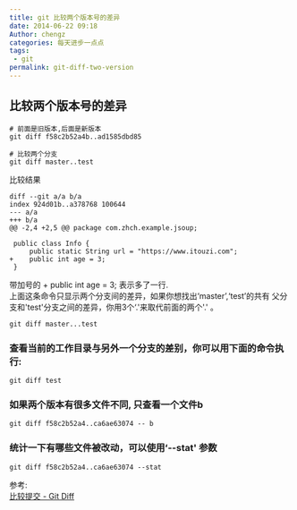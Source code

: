 ```yaml
---
title: git 比较两个版本号的差异
date: 2014-06-22 09:18
Author: chengz
categories: 每天进步一点点
tags:
 - git
permalink: git-diff-two-version
---
```


比较两个版本号的差异
--------------------

    # 前面是旧版本,后面是新版本
    git diff f58c2b52a4b..ad1585dbd85

    # 比较两个分支
    git diff master..test

比较结果

    diff --git a/a b/a
    index 924d01b..a378768 100644
    --- a/a
    +++ b/a
    @@ -2,4 +2,5 @@ package com.zhch.example.jsoup;

     public class Info {
         public static String url = "https://www.itouzi.com";
    +    public int age = 3;
     }

带加号的 + public int age = 3; 表示多了一行.  
上面这条命令只显示两个分支间的差异，如果你想找出‘master’,‘test’的共有
父分支和'test'分支之间的差异，你用3个‘.'来取代前面的两个'.' 。

    git diff master...test

### 查看当前的工作目录与另外一个分支的差别，你可以用下面的命令执行:

    git diff test

### 如果两个版本有很多文件不同, 只查看一个文件b

    git diff f58c2b52a4..ca6ae63074 -- b

### 统计一下有哪些文件被改动，可以使用‘--stat' 参数

    git diff f58c2b52a4..ca6ae63074 --stat

参考:  
[比较提交 - Git Diff](http://gitbook.liuhui998.com/3_5.html)
